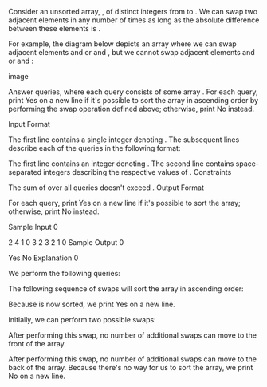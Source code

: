 
Consider an unsorted array, , of distinct integers from  to . We can swap two adjacent elements in  any number of times as long as the absolute difference between these elements is .

For example, the diagram below depicts an array where we can swap adjacent elements  and  or  and , but we cannot swap adjacent elements  and  or  and :

image

Answer  queries, where each query consists of some array . For each query, print Yes on a new line if it's possible to sort the array in ascending order by performing the swap operation defined above; otherwise, print No instead.

Input Format

The first line contains a single integer denoting . The subsequent lines describe each of the  queries in the following format:

The first line contains an integer denoting .
The second line contains  space-separated integers describing the respective values of .
Constraints

The sum of  over all queries doesn't exceed .
Output Format

For each query, print Yes on a new line if it's possible to sort the array; otherwise, print No instead.

Sample Input 0

2
4
1 0 3 2
3
2 1 0
Sample Output 0

Yes
No
Explanation 0

We perform the following  queries:

The following sequence of swaps will sort the array in ascending order:


Because  is now sorted, we print Yes on a new line.

Initially, we can perform two possible swaps:


After performing this swap, no number of additional swaps can move  to the front of the array.

After performing this swap, no number of additional swaps can move  to the back of the array.
Because there's no way for us to sort the array, we print No on a new line.

